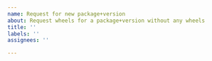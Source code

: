 ```yaml
---
name: Request for new package+version
about: Request wheels for a package+version without any wheels
title: ''
labels: ''
assignees: ''

---
```




